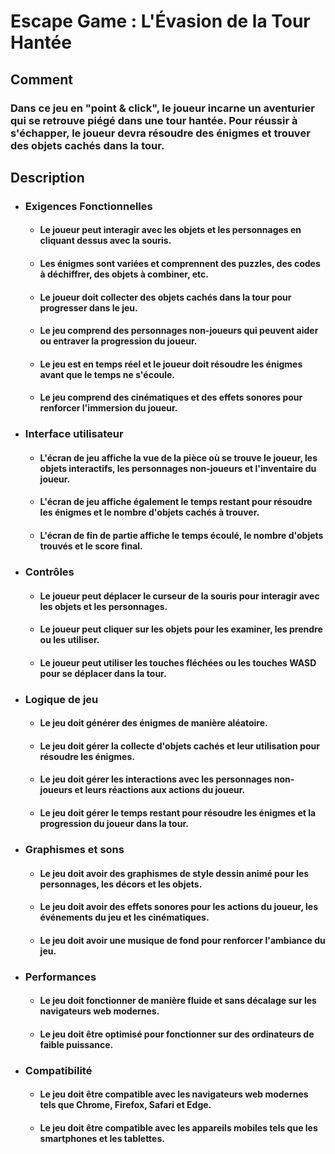 # Escape Game : L'Évasion de la Tour Hantée
## Comment
### Dans ce jeu en "point & click", le joueur incarne un aventurier qui se retrouve piégé dans une tour hantée. Pour réussir à s'échapper, le joueur devra résoudre des énigmes et trouver des objets cachés dans la tour.

## Description
- ### Exigences Fonctionnelles
  - #### Le joueur peut interagir avec les objets et les personnages en cliquant dessus avec la souris.
  - #### Les énigmes sont variées et comprennent des puzzles, des codes à déchiffrer, des objets à combiner, etc.
  - #### Le joueur doit collecter des objets cachés dans la tour pour progresser dans le jeu.
  - #### Le jeu comprend des personnages non-joueurs qui peuvent aider ou entraver la progression du joueur.
  - #### Le jeu est en temps réel et le joueur doit résoudre les énigmes avant que le temps ne s'écoule.
  - #### Le jeu comprend des cinématiques et des effets sonores pour renforcer l'immersion du joueur.
- ### Interface utilisateur
  - #### L'écran de jeu affiche la vue de la pièce où se trouve le joueur, les objets interactifs, les personnages non-joueurs et l'inventaire du joueur.
  - #### L'écran de jeu affiche également le temps restant pour résoudre les énigmes et le nombre d'objets cachés à trouver.
  - #### L'écran de fin de partie affiche le temps écoulé, le nombre d'objets trouvés et le score final.
- ### Contrôles
  - #### Le joueur peut déplacer le curseur de la souris pour interagir avec les objets et les personnages.
  - #### Le joueur peut cliquer sur les objets pour les examiner, les prendre ou les utiliser.
  - #### Le joueur peut utiliser les touches fléchées ou les touches WASD pour se déplacer dans la tour.
- ### Logique de jeu
  - #### Le jeu doit générer des énigmes de manière aléatoire.
  - #### Le jeu doit gérer la collecte d'objets cachés et leur utilisation pour résoudre les énigmes.
  - #### Le jeu doit gérer les interactions avec les personnages non-joueurs et leurs réactions aux actions du joueur.
  - #### Le jeu doit gérer le temps restant pour résoudre les énigmes et la progression du joueur dans la tour.
- ### Graphismes et sons 
  - #### Le jeu doit avoir des graphismes de style dessin animé pour les personnages, les décors et les objets.
  - #### Le jeu doit avoir des effets sonores pour les actions du joueur, les événements du jeu et les cinématiques.
  - #### Le jeu doit avoir une musique de fond pour renforcer l'ambiance du jeu.
- ### Performances
  - #### Le jeu doit fonctionner de manière fluide et sans décalage sur les navigateurs web modernes.
  - #### Le jeu doit être optimisé pour fonctionner sur des ordinateurs de faible puissance.
- ### Compatibilité
  - #### Le jeu doit être compatible avec les navigateurs web modernes tels que Chrome, Firefox, Safari et Edge.
  - #### Le jeu doit être compatible avec les appareils mobiles tels que les smartphones et les tablettes.